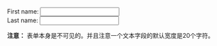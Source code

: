 ﻿<!DOCTYPE html>
<html>
<head> 
<meta charset="utf-8"> 
<title>菜鸟教程(runoob.com)</title> 
</head>
<body>

<form action="">
First name: <input type="text" name="firstname"><br>
Last name: <input type="text" name="lastname">
</form>

<p><b>注意：</b> 表单本身是不可见的。并且注意一个文本字段的默认宽度是20个字符。</p>

</body>
</html>